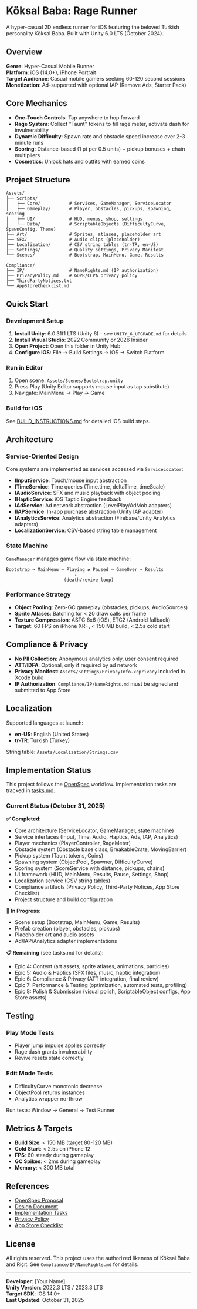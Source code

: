 # Köksal Baba: Rage Runner

A hyper-casual 2D endless runner for iOS featuring the beloved Turkish personality Köksal Baba. Built with Unity 6.0 LTS (October 2024).

## Overview

**Genre**: Hyper-Casual Mobile Runner  
**Platform**: iOS (14.0+), iPhone Portrait  
**Target Audience**: Casual mobile gamers seeking 60-120 second sessions  
**Monetization**: Ad-supported with optional IAP (Remove Ads, Starter Pack)

## Core Mechanics

- **One-Touch Controls**: Tap anywhere to hop forward
- **Rage System**: Collect "Taunt" tokens to fill rage meter, activate dash for invulnerability
- **Dynamic Difficulty**: Spawn rate and obstacle speed increase over 2-3 minute runs
- **Scoring**: Distance-based (1 pt per 0.5 units) + pickup bonuses + chain multipliers
- **Cosmetics**: Unlock hats and outfits with earned coins

## Project Structure

```
Assets/
├── Scripts/
│   ├── Core/           # Services, GameManager, ServiceLocator
│   ├── Gameplay/       # Player, obstacles, pickups, spawning, scoring
│   ├── UI/             # HUD, menus, shop, settings
│   └── Data/           # ScriptableObjects (DifficultyCurve, SpawnConfig, Theme)
├── Art/                # Sprites, atlases, placeholder art
├── SFX/                # Audio clips (placeholder)
├── Localization/       # CSV string tables (tr-TR, en-US)
├── Settings/           # Quality settings, Privacy Manifest
└── Scenes/             # Bootstrap, MainMenu, Game, Results

Compliance/
├── IP/                 # NameRights.md (IP authorization)
├── PrivacyPolicy.md    # GDPR/CCPA privacy policy
├── ThirdPartyNotices.txt
└── AppStoreChecklist.md
```

## Quick Start

### Development Setup

1. **Install Unity**: 6.0.31f1 LTS (Unity 6) - see `UNITY_6_UPGRADE.md` for details
2. **Install Visual Studio**: 2022 Community or 2026 Insider
3. **Open Project**: Open this folder in Unity Hub
4. **Configure iOS**: File → Build Settings → iOS → Switch Platform

### Run in Editor

1. Open scene: `Assets/Scenes/Bootstrap.unity`
2. Press Play (Unity Editor supports mouse input as tap substitute)
3. Navigate: MainMenu → Play → Game

### Build for iOS

See [BUILD_INSTRUCTIONS.md](BUILD_INSTRUCTIONS.md) for detailed iOS build steps.

## Architecture

### Service-Oriented Design

Core systems are implemented as services accessed via `ServiceLocator`:

- **IInputService**: Touch/mouse input abstraction
- **ITimeService**: Time queries (Time.time, deltaTime, timeScale)
- **IAudioService**: SFX and music playback with object pooling
- **IHapticService**: iOS Taptic Engine feedback
- **IAdService**: Ad network abstraction (LevelPlay/AdMob adapters)
- **IIAPService**: In-app purchase abstraction (Unity IAP adapter)
- **IAnalyticsService**: Analytics abstraction (Firebase/Unity Analytics adapters)
- **LocalizationService**: CSV-based string table management

### State Machine

`GameManager` manages game flow via state machine:

```
Bootstrap → MainMenu → Playing ⇄ Paused → GameOver → Results
                          ↓
                      (death/revive loop)
```

### Performance Strategy

- **Object Pooling**: Zero-GC gameplay (obstacles, pickups, AudioSources)
- **Sprite Atlases**: Batching for < 20 draw calls per frame
- **Texture Compression**: ASTC 6x6 (iOS), ETC2 (Android fallback)
- **Target**: 60 FPS on iPhone XR+, < 150 MB build, < 2.5s cold start

## Compliance & Privacy

- **No PII Collection**: Anonymous analytics only, user consent required
- **ATT/IDFA**: Optional, only if required by ad network
- **Privacy Manifest**: `Assets/Settings/PrivacyInfo.xcprivacy` included in Xcode build
- **IP Authorization**: `Compliance/IP/NameRights.md` must be signed and submitted to App Store

## Localization

Supported languages at launch:
- **en-US**: English (United States)
- **tr-TR**: Turkish (Turkey)

String table: `Assets/Localization/Strings.csv`

## Implementation Status

This project follows the [OpenSpec](openspec/project.md) workflow. Implementation tasks are tracked in [tasks.md](openspec/changes/add-rage-runner-game/tasks.md).

### Current Status (October 31, 2025)

**✅ Completed**:
- Core architecture (ServiceLocator, GameManager, state machine)
- Service interfaces (Input, Time, Audio, Haptics, Ads, IAP, Analytics)
- Player mechanics (PlayerController, RageMeter)
- Obstacle system (Obstacle base class, BreakableCrate, MovingBarrier)
- Pickup system (Taunt tokens, Coins)
- Spawning system (ObjectPool, Spawner, DifficultyCurve)
- Scoring system (ScoreService with distance, pickups, chains)
- UI framework (HUD, MainMenu, Results, Pause, Settings, Shop)
- Localization service (CSV string tables)
- Compliance artifacts (Privacy Policy, Third-Party Notices, App Store Checklist)
- Project structure and build configuration

**🚧 In Progress**:
- Scene setup (Bootstrap, MainMenu, Game, Results)
- Prefab creation (player, obstacles, pickups)
- Placeholder art and audio assets
- Ad/IAP/Analytics adapter implementations

**📋 Remaining** (see tasks.md for details):
- Epic 4: Content (art assets, sprite atlases, animations, particles)
- Epic 5: Audio & Haptics (SFX files, music, haptic integration)
- Epic 6: Compliance & Privacy (ATT integration, final review)
- Epic 7: Performance & Testing (optimization, automated tests, profiling)
- Epic 8: Polish & Submission (visual polish, ScriptableObject configs, App Store assets)

## Testing

### Play Mode Tests
- Player jump impulse applies correctly
- Rage dash grants invulnerability
- Revive resets state correctly

### Edit Mode Tests
- DifficultyCurve monotonic decrease
- ObjectPool returns instances
- Analytics wrapper no-throw

Run tests: Window → General → Test Runner

## Metrics & Targets

- **Build Size**: < 150 MB (target 80-120 MB)
- **Cold Start**: < 2.5s on iPhone 12
- **FPS**: 60 steady during gameplay
- **GC Spikes**: < 2ms during gameplay
- **Memory**: < 300 MB total

## References

- [OpenSpec Proposal](openspec/changes/add-rage-runner-game/proposal.md)
- [Design Document](openspec/changes/add-rage-runner-game/design.md)
- [Implementation Tasks](openspec/changes/add-rage-runner-game/tasks.md)
- [Privacy Policy](Compliance/PrivacyPolicy.md)
- [App Store Checklist](Compliance/AppStoreChecklist.md)

## License

All rights reserved. This project uses the authorized likeness of Köksal Baba and Riçıt. See `Compliance/IP/NameRights.md` for details.

---

**Developer**: [Your Name]  
**Unity Version**: 2022.3 LTS / 2023.3 LTS  
**Target SDK**: iOS 14.0+  
**Last Updated**: October 31, 2025
